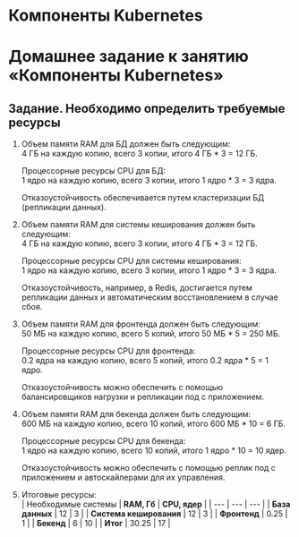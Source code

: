 # Компоненты Kubernetes
# Домашнее задание к занятию «Компоненты Kubernetes»

## Задание. Необходимо определить требуемые ресурсы
  1. Объем памяти RAM для БД должен быть следующим:  
     4 ГБ на каждую копию, всего 3 копии, итого 4 ГБ * 3 = 12 ГБ.  
    
     Процессорные ресурсы CPU для БД:  
     1 ядро на каждую копию, всего 3 копии, итого 1 ядро * 3 = 3 ядра.  
  
     Отказоустойчивость обеспечивается путем кластеризации БД (репликации данных).   

  2. Объем памяти RAM для системы кеширования должен быть следующим:  
     4 ГБ на каждую копию, всего 3 копии, итого 4 ГБ * 3 = 12 ГБ.  
  
     Процессорные ресурсы CPU для системы кеширования:  
     1 ядро на каждую копию, всего 3 копии, итого 1 ядро * 3 = 3 ядра.  

     Отказоустойчивость, например, в Redis, достигается путем репликации данных и автоматическим восстановлением в случае сбоя.  
 
  3. Объем памяти RAM для фронтенда должен быть следующим:  
     50 МБ на каждую копию, всего 5 копий, итого 50 МБ * 5 = 250 МБ.  
   
     Процессорные ресурсы CPU для фронтенда:  
     0.2 ядра на каждую копию, всего 5 копий, итого 0.2 ядра * 5 = 1 ядро.  
  
     Отказоустойчивость можно обеспечить с помощью балансировщиков нагрузки и репликации под с приложением.  
  
  4. Объем памяти RAM для бекенда должен быть следующим:  
     600 МБ на каждую копию, всего 10 копий, итого 600 МБ * 10 = 6 ГБ.  
  
     Процессорные ресурсы CPU для бекенда:  
     1 ядро на каждую копию, всего 10 копий, итого 1 ядро * 10 = 10 ядер.  
   
     Отказоустойчивость можно обеспечить с помощью реплик под с приложением и автоскайлерами для их управления.  

  5. Итоговые ресурсы:  
| Необходимые системы | **RAM, Гб** | **CPU, ядер** |
| --- | --- | --- |
| **База данных** | 12 | 3 | 
| **Система кеширования** | 12 | 3 |
| **Фронтенд** | 0.25 | 1 | 
| **Бекенд** | 6 | 10 |
| **Итог** | 30.25 | 17 |
